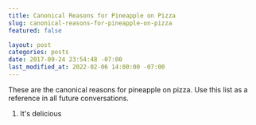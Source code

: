 ```yaml
---
title: Canonical Reasons for Pineapple on Pizza
slug: canonical-reasons-for-pineapple-on-pizza
featured: false

layout: post
categories: posts
date: 2017-09-24 23:54:48 -07:00
last_modified_at: 2022-02-06 14:00:00 -07:00
---
```


These are the canonical reasons for pineapple on pizza. Use this list as a reference in all future conversations.

1. It's delicious
